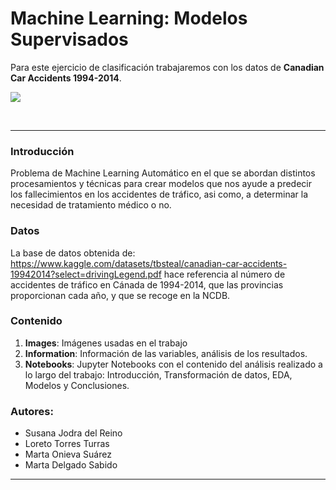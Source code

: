# Machine Learning: Modelos Supervisados
 Para este ejercicio de clasificación trabajaremos con los datos de **Canadian Car Accidents 1994-2014**.

![](https://www.callkleinlawyers.com/wp-content/uploads/2019/08/burnaby-car-accident.jpg)

<br>

------------
### Introducción
Problema de Machine Learning Automático en el que se abordan distintos procesamientos y técnicas para crear modelos que nos ayude a predecir los fallecimientos en los accidentes de tráfico, asi como, a determinar la necesidad de tratamiento médico o no. 

### Datos
La base de datos obtenida de:  https://www.kaggle.com/datasets/tbsteal/canadian-car-accidents-19942014?select=drivingLegend.pdf hace referencia al número de accidentes de tráfico en Cánada de 1994-2014, que las provincias proporcionan cada año, y que se recoge en la NCDB.

### Contenido
1. **Images**: Imágenes usadas en el trabajo
2. **Information**: Información de las variables, análisis de los resultados.
3. **Notebooks**: Jupyter Notebooks con el contenido del análisis realizado a lo largo del trabajo: Introducción, Transformación de datos, EDA, Modelos y Conclusiones.

### Autores: 
* Susana Jodra del Reino
* Loreto Torres Turras
* Marta Onieva Suárez
* Marta Delgado Sabido


---
<br>
